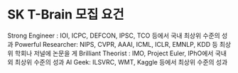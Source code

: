 # SK T-Brain 모집 요건
Strong Engineer : IOI, ICPC, DEFCON, IPSC, TCO 등에서 국내 최상위 수준의 성과
Powerful Researcher: NIPS, CVPR, AAAI, ICML, ICLR, EMNLP, KDD 등 최상위 학회나 저널에 논문을 게
Brilliant Theorist : IMO, Project Euler, IPhO에서 국내외 최상위 수준의 성과
AI Geek: ILSVRC, WMT, Kaggle 등에서 최상위 수준의 성과
